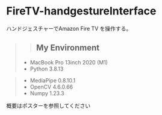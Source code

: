# FireTV-handgestureInterface
ハンドジェスチャーでAmazon Fire TV を操作する。

>>## My Environment
>* MacBook Pro 13inch 2020 (M1)
>* Python 3.8.13

>* MediaPipe 0.8.10.1
>* OpenCV 4.6.0.66
>* Numpy 1.23.3

概要はポスターを参照してください
